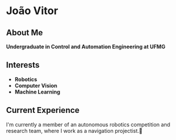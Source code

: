 # João Vitor

## About Me
**Undergraduate in Control and Automation Engineering at UFMG**

## Interests
- **Robotics** 
- **Computer Vision**
- **Machine Learning**

## Current Experience
I'm currently a member of an autonomous robotics competition and research team, where I work as a navigation projectist.🤖


